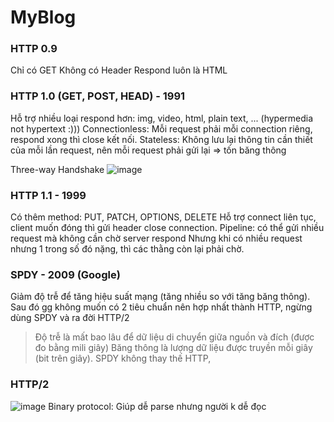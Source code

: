 # MyBlog

### HTTP 0.9
Chỉ có GET
Không có Header
Respond luôn là HTML
  
### HTTP 1.0 (GET, POST, HEAD) - 1991
Hỗ trợ nhiều loại respond hơn: img, video, html, plain text, ... (hypermedia not hypertext :))) 
Connectionless: Mỗi request phải mỗi connection riêng, respond xong thì close kết nối.
Stateless: Không lưu lại thông tin cần thiết của mỗi lần request, nên mỗi request phải gửi lại => tốn băng thông

 Three-way Handshake 
![image](https://github.com/thtrangphu/MyBlog-NoteEverything/assets/76843467/e4fb9732-9150-465d-b835-c5b8b57aec10)

### HTTP 1.1 - 1999
Có thêm method: PUT, PATCH, OPTIONS, DELETE
Hỗ trợ connect liên tục, client muốn đóng thì gửi header close connection.
Pipeline: có thể gửi nhiều request mà không cần chờ server respond
Nhưng khi có nhiều request nhưng 1 trong số đó nặng, thì các thằng còn lại phải chờ.

### SPDY - 2009 (Google)
Giảm độ trễ để tăng hiệu suất mạng (tăng nhiều so với tăng băng thông). Sau đó gg không muốn có 2 tiêu chuẩn nên hợp nhất thành HTTP, ngừng dùng SPDY và ra đời HTTP/2 
> Độ trễ là mất bao lâu để dữ liệu di chuyển giữa nguồn và đích (được đo bằng mili giây) 
> Băng thông là lượng dữ liệu được truyền mỗi giây (bit trên giây).
SPDY không thay thế HTTP,

### HTTP/2
![image](https://github.com/thtrangphu/MyBlog-NoteEverything/assets/76843467/85e4e0b5-ee3e-4afb-a5cd-0c8b82c153aa)
Binary protocol: Giúp dễ parse nhưng người k dễ đọc

